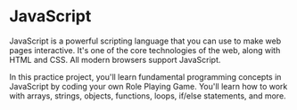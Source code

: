 # JavaScript
JavaScript is a powerful scripting language that 
you can use to make web pages interactive. 
It's one of the core technologies of the web, 
along with HTML and CSS. All modern browsers support JavaScript.

In this practice project, you'll learn fundamental 
programming concepts in JavaScript by coding your 
own Role Playing Game. You'll learn how to work 
with arrays, strings, objects, functions, 
loops, if/else statements, and more.

